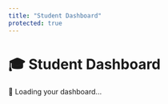 ```yaml
---
title: "Student Dashboard"
protected: true
---
```


# 🎓 Student Dashboard

<div id="debugBanner" style="display: none;" class="debug-banner">
    <strong>🔍 DEBUG MODE</strong>
    <span id="debugInfo"></span>
    <button onclick="exitDebugMode()">Exit Debug Mode</button>
</div>

<div id="studentDashboard">
<!-- Loading State -->
<div id="loadingState">
<div class="loading-message">
<p>🔄 Loading your dashboard...</p>
</div>
</div>

<!-- Main Dashboard (hidden initially) -->
<div id="dashboardContent" style="display: none;">

<!-- Student Header -->
<div class="dashboard-header">
<h2>Welcome back, <span id="studentName">Student</span>!</h2>
<p class="student-info">
<span id="githubUsername"></span> | 
<span id="className"></span>
</p>
</div>

<!-- Grade Overview Card -->
<div class="dashboard-section grade-overview">
<h3>📊 Your Grade</h3>
<div class="grade-display">
<div class="overall-grade">
<span class="grade-percentage" id="overallGrade">--</span>
<span class="grade-label">Overall</span>
</div>
<div class="grade-stats">
<div class="stat">
<span id="gradedCount">0</span>
<span>Graded</span>
</div>
<div class="stat">
<span id="pendingCount">0</span>
<span>Pending</span>
</div>
</div>
</div>
</div>

<!-- Upcoming Work -->
<div class="dashboard-section upcoming-work">
<h3>📌 Upcoming Assignments</h3>
<div id="upcomingList" class="upcoming-list">
<p>Loading assignments...</p>
</div>
</div>

<!-- Recent Grades -->
<div class="dashboard-section recent-grades">
<h3>✅ Recent Grades</h3>
<div id="recentGradesList" class="grades-list">
<p>Loading recent grades...</p>
</div>
</div>

<!-- Quick Actions -->
<div class="dashboard-section quick-actions">
<h3>⚡ Quick Actions</h3>
<div class="action-buttons">
<button onclick="navigateToGrades()">📊 View All Grades</button>
<button onclick="navigateToSubmit()">📤 Submit Assignment</button>
<button onclick="navigateToNotes()">📚 Class Notes</button>
</div>
</div>
</div>

<!-- Error State -->
<div id="errorState" style="display: none;">
<div class="error-message">
<h3>⚠️ Unable to Load Dashboard</h3>
<p id="errorMessage"></p>
<button onclick="window.location.reload()">🔄 Retry</button>
</div>
</div>
</div>

<script>
// Main dashboard initialization
document.addEventListener('DOMContentLoaded', function() {
    setTimeout(() => {
        initializeStudentDashboard();
    }, 500); // Small delay for auth state to be ready
});

async function initializeStudentDashboard() {
    // Check for debug session first
    const debugSession = sessionStorage.getItem('professor_debug_session');
    let targetStudentId = null;
    
    if (debugSession) {
        const session = JSON.parse(debugSession);
        
        // Check expiration
        if (new Date(session.expires_at) < new Date()) {
            sessionStorage.removeItem('professor_debug_session');
        } else {
            // Show debug banner
            document.getElementById('debugBanner').style.display = 'block';
            document.getElementById('debugInfo').textContent = 
                session.mode === 'self' 
                    ? 'Viewing as Professor (test data)' 
                    : `Viewing as Student ID: ${session.target_student_id}`;
            
            targetStudentId = session.mode === 'self' ? null : session.target_student_id;
        }
    }
    
    try {
        // Check authentication
        if (!window.authState || !window.authState.isAuthenticated) {
            showError('Please log in to view your dashboard');
            return;
        }
        
        // The framework's authState.client should already be initialized and authenticated
        
        // Load all dashboard data
        await Promise.all([
            loadStudentInfo(targetStudentId),
            loadGradeOverview(targetStudentId),
            loadUpcomingWork(),
            loadRecentGrades(targetStudentId)
        ]);
        
        // Show dashboard
        document.getElementById('loadingState').style.display = 'none';
        document.getElementById('dashboardContent').style.display = 'block';
        
    } catch (error) {
        console.error('Dashboard initialization failed:', error);
        showError(error.message);
    }
}

async function loadStudentInfo(targetStudentId) {
    const user = window.authState?.user;
    const userContext = window.authState?.userContext;
    
    if (user && userContext) {
        document.getElementById('studentName').textContent = 
            userContext.full_name || user.email?.split('@')[0] || 'Student';
        document.getElementById('githubUsername').textContent = 
            `@${userContext.github_username || 'unknown'}`;
        document.getElementById('className').textContent = 
            userContext.class_title || 'Class';
    }
}

async function loadGradeOverview(targetStudentId) {
    try {
        // Build URL with student_id if provided (for professor debug mode)
        let gradesUrl = 'https://levybxqsltedfjtnkntm.supabase.co/functions/v1/student-grades?level=module';
        if (targetStudentId) {
            gradesUrl += `&student_id=${targetStudentId}`;
        }
        
        const response = await fetch(gradesUrl, {
            headers: {
                'Authorization': `Bearer ${window.authState.session.access_token}`,
                'Content-Type': 'application/json'
            }
        });
        
        if (response.ok) {
            const data = await response.json();
            updateGradeDisplay(data);
        } else {
            console.warn('Failed to load grade overview:', response.status);
            // Show default/empty state
            updateGradeDisplay({ summary: { average_score: 0, total_grades: 0 } });
        }
    } catch (error) {
        console.error('Failed to load grade overview:', error);
        updateGradeDisplay({ summary: { average_score: 0, total_grades: 0 } });
    }
}

async function loadUpcomingWork() {
    try {
        // Use the framework's authenticated Supabase client
        if (!window.authState?.client) {
            console.warn('Framework Supabase client not available');
            document.getElementById('upcomingList').innerHTML = '<p>Unable to load upcoming assignments</p>';
            return;
        }
        
        const { data: items, error } = await window.authState.client
            .from('items')
            .select('id, title, points, due_date, constituent_slug')
            .gt('due_date', new Date().toISOString())
            .eq('is_current', true)
            .order('due_date', { ascending: true })
            .limit(5);
        
        if (!error && items) {
            displayUpcomingWork(items);
        } else {
            console.warn('No upcoming items found or error:', error);
            document.getElementById('upcomingList').innerHTML = '<p>No upcoming assignments found</p>';
        }
    } catch (error) {
        console.error('Failed to load upcoming work:', error);
        document.getElementById('upcomingList').innerHTML = '<p>Unable to load upcoming assignments</p>';
    }
}

async function loadRecentGrades(targetStudentId) {
    try {
        // Use the framework's authenticated Supabase client
        if (!window.authState?.client) {
            console.warn('Framework Supabase client not available');
            document.getElementById('recentGradesList').innerHTML = '<p>Unable to load recent grades</p>';
            return;
        }
        
        const studentId = targetStudentId || window.authState?.user?.id;
        if (!studentId) {
            document.getElementById('recentGradesList').innerHTML = '<p>Unable to determine student ID</p>';
            return;
        }
        
        const { data: submissions, error } = await window.authState.client
            .from('student_submissions')
            .select(`
                id,
                item_id,
                raw_score,
                adjusted_score,
                graded_at,
                items!inner (title, points, is_current)
            `)
            .eq('student_id', studentId)
            .eq('items.is_current', true)
            .not('graded_at', 'is', null)
            .order('graded_at', { ascending: false })
            .limit(5);
        
        if (!error && submissions) {
            displayRecentGrades(submissions);
        } else {
            console.warn('No recent grades found or error:', error);
            document.getElementById('recentGradesList').innerHTML = '<p>No graded items yet</p>';
        }
    } catch (error) {
        console.error('Failed to load recent grades:', error);
        document.getElementById('recentGradesList').innerHTML = '<p>Unable to load recent grades</p>';
    }
}

function updateGradeDisplay(gradeData) {
    const summary = gradeData.summary || {};
    const grades = gradeData.grades || [];
    
    // Update overall grade
    const overallGrade = summary.average_score || 0;
    const gradeEl = document.getElementById('overallGrade');
    gradeEl.textContent = `${overallGrade.toFixed(1)}%`;
    
    // Apply color based on grade
    if (overallGrade >= 90) gradeEl.style.color = 'var(--eva-green-primary)';
    else if (overallGrade >= 80) gradeEl.style.color = 'var(--eva-cyan-primary)';
    else if (overallGrade >= 70) gradeEl.style.color = 'var(--eva-yellow-primary)';
    else gradeEl.style.color = 'var(--eva-red-accent)';
    
    // Update counts
    document.getElementById('gradedCount').textContent = summary.total_grades || 0;
    document.getElementById('pendingCount').textContent = 0; // Will calculate from submissions later
}

function displayUpcomingWork(items) {
    const container = document.getElementById('upcomingList');
    
    if (items.length === 0) {
        container.innerHTML = '<p>No upcoming assignments</p>';
        return;
    }
    
    container.innerHTML = items.map(item => {
        const dueDate = new Date(item.due_date);
        const daysUntil = Math.ceil((dueDate - new Date()) / (1000 * 60 * 60 * 24));
        const urgency = daysUntil <= 1 ? 'urgent' : daysUntil <= 3 ? 'soon' : '';
        
        return `
            <div class="upcoming-item ${urgency}">
                <div class="item-info">
                    <strong>${item.title}</strong>
                    <span class="points">${item.points} pts</span>
                </div>
                <div class="due-info">
                    Due: ${dueDate.toLocaleDateString()}
                    ${daysUntil === 0 ? '(Today!)' : daysUntil === 1 ? '(Tomorrow)' : `(${daysUntil} days)`}
                </div>
            </div>
        `;
    }).join('');
}

function displayRecentGrades(submissions) {
    const container = document.getElementById('recentGradesList');
    
    if (submissions.length === 0) {
        container.innerHTML = '<p>No graded items yet</p>';
        return;
    }
    
    container.innerHTML = submissions.map(sub => {
        const score = sub.adjusted_score || sub.raw_score;
        const maxPoints = sub.items?.points || 100;
        const percentage = ((score / maxPoints) * 100).toFixed(1);
        
        return `
            <div class="grade-item">
                <div class="grade-info">
                    <strong>${sub.items?.title || 'Unknown'}</strong>
                    <span class="score">${score}/${maxPoints} (${percentage}%)</span>
                </div>
                <div class="grade-date">
                    ${new Date(sub.graded_at).toLocaleDateString()}
                </div>
            </div>
        `;
    }).join('');
}

// Navigation functions
function navigateToGrades() {
    // Use relative URL to work in all environments
    window.location.href = '../my-grades/';
}

function navigateToSubmit() {
    // Use relative URL to work in all environments
    window.location.href = '../upload/';
}

function navigateToNotes() {
    // Use relative URL to work in all environments  
    window.location.href = '../class_notes/';
}

function showError(message) {
    document.getElementById('loadingState').style.display = 'none';
    document.getElementById('dashboardContent').style.display = 'none';
    document.getElementById('errorState').style.display = 'block';
    document.getElementById('errorMessage').textContent = message;
}

// Keep existing debug mode functions
function exitDebugMode() {
    sessionStorage.removeItem('professor_debug_session');
    const baseUrl = window.location.origin + (window.location.pathname.split('/').slice(0, 2).join('/'));
    window.location.href = `${baseUrl}/dashboard/`;
}

function exitDebugMode() {
    sessionStorage.removeItem('professor_debug_session');
    const baseUrl = window.location.origin + (window.location.pathname.split('/').slice(0, 2).join('/'));
    window.location.href = `${baseUrl}/dashboard/`;
}
</script>

<!-- Additional styling for debug banner -->
<style>
.debug-banner {
    background-color: var(--eva-orange-primary);
    color: var(--bg-color);
    padding: 10px 20px;
    margin: 10px 0;
    border-radius: 6px;
    font-weight: bold;
    text-align: center;
    box-shadow: 0 2px 8px rgba(239, 134, 68, 0.3);
}

.debug-banner button {
    background-color: var(--bg-color);
    color: var(--eva-orange-primary);
    border: none;
    padding: 5px 10px;
    border-radius: 4px;
    margin-left: 10px;
    cursor: pointer;
    font-size: 0.9em;
}

.debug-banner button:hover {
    background-color: var(--surface-color);
}

.grade-widget {
    display: flex;
    gap: 20px;
    flex-wrap: wrap;
}

.grade-item {
    background-color: var(--elevated-color);
    padding: 15px;
    border-radius: 6px;
    border: 1px solid var(--border-default);
    flex: 1;
    min-width: 200px;
}

.grade-label {
    display: block;
    color: var(--text-secondary);
    font-size: 0.9em;
    margin-bottom: 5px;
}

.grade-value {
    display: block;
    color: var(--eva-cyan-primary);
    font-size: 1.5em;
    font-weight: bold;
}

.error {
    color: var(--eva-red-accent);
    font-style: italic;
}
</style>